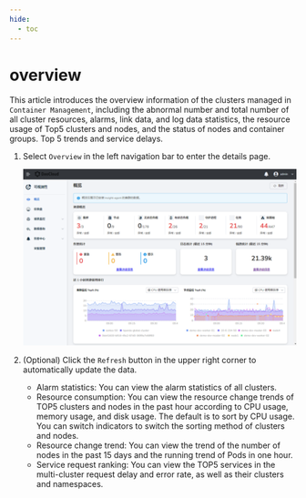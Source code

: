 ```yaml
---
hide:
  - toc
---
```


# overview

This article introduces the overview information of the clusters managed in `Container Management`, including the abnormal number and total number of all cluster resources, alarms, link data, and log data statistics, the resource usage of Top5 clusters and nodes, and the status of nodes and container groups. Top 5 trends and service delays.

1. Select `Overview` in the left navigation bar to enter the details page.

    ![Overview](../images/overview01.png)

2. (Optional) Click the `Refresh` button in the upper right corner to automatically update the data.

    - Alarm statistics: You can view the alarm statistics of all clusters.
    - Resource consumption: You can view the resource change trends of TOP5 clusters and nodes in the past hour according to CPU usage, memory usage, and disk usage.
      The default is to sort by CPU usage. You can switch indicators to switch the sorting method of clusters and nodes.
    - Resource change trend: You can view the trend of the number of nodes in the past 15 days and the running trend of Pods in one hour.
    - Service request ranking: You can view the TOP5 services in the multi-cluster request delay and error rate, as well as their clusters and namespaces.